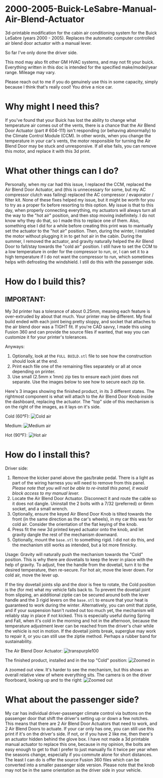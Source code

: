 # 2000-2005-Buick-LeSabre-Manual-Air-Blend-Actuator
3d-printable modification for the cabin air conditioning system for the Buick LeSabre (years 2000 - 2005). Replaces the automatic computer controlled air blend door actuator with a manual lever.

So far I've only done the driver side.

This mod may also fit other GM HVAC systems, and may not fit your buick. Everything written in this doc is intended for the specified make/model/year range. Mileage may vary.

Please reach out to me if you do genuinely use this in some capacity, simply because I think that's really cool! You drive a nice car.


# Why might I need this?
If you've found that your Buick has lost the ability to change what temperature air comes out of the vents, there is a chance that the Air Blend Door Actuator (part # 604-111) isn't responding (or behaving abnormally) to the Climate Control Module (CCM). In other words, when you change the temperature in your car's vents, the motor responsible for turning the Air Blend Door may be stuck and unresponsive. If all else fails, you can remove this motor, and replace it with this 3d print.


# What other things can I do?
Personally, when my car had this issue, I replaced the CCM, replaced the Air Blend Door Actuator, and (this is unnecessary for some, but my AC compressor clutch was failing) replaced the AC compressor / evaporator / filter kit. None of these fixes helped my issue, but it might be worth for you to try as a proper fix before resorting to this option. My issue is that to this day, when properly connecting everything, my actuators will always turn all the way to the "hot air" position, and then stop moving indefinitely. I do not know why they do that, so I made this to replace one of them.
Also, something else I did for a while before creating this print was to mantually set the actuator to the "hot air" position. Then, during the winter, I installed the motor without plugging it in to get hot air in the cabin. During the summer, I removed the actuator, and gravity naturally helped the Air Blend Door to fall/stay towards the "cold air" position. I still have to set the CCM to a low temperature in order for the compressor to run, or, I can set it to a high temperature if I do not want the compressor to run, which sometimes helps with defrosting the windshield. I still do this with the passenger side.


# How do I build this?
## IMPORTANT:
My 3d printer has a tolerance of about 0.25mm, meaning each feature is over-extruded by about that much. Your printer may be different. My final build ended with each joint being pretty sloppy, and socket that attaches to the air blend door was a TIGHT fit. If you're CAD savvy, I made this using Fusion 360 and can provide the source files if wanted, that way you can customize it for your printer's tolerances.

Anyways:
1. Optionally, look at the `FULL BUILD.stl` file to see how the construction should look at the end.
2. Print each file one of the remaining files separately or all at once depending on printer.
3. Use small (2.5mm x 1mm) zip ties to ensure each joint does not separate. Use the images below to see how to secure each zip tie.

Here's 3 images showing the finished product, in its 3 different states.
The rightmost component is what will attach to the Air Blend Door Knob inside the dashboard, replacing the actuator.
The "top" side of this mechanism is on the right of the images, as it lays on it's side.

Cold (60°F):
![Cold air](https://github.com/user-attachments/assets/509864ff-276a-4aec-baca-f5ad1b1e467b)

Medium:
![Medium air](https://github.com/user-attachments/assets/6975f752-4f5a-40f5-a843-ae95530c0a96)

Hot (90°F):
![Hot air](https://github.com/user-attachments/assets/04dce315-278d-4859-9a42-dfdb36c186ec)


# How do I install this?
Driver side:
1. Remove the kicker panel above the gas/brake pedal. There is a light as part of the wiring harness you will need to remove from this panel. _Please note that you will not be able to re-install this panel, it would block access to my manual lever._
2. Locate the Air Blend Door Actuator. Disconnect it and route the cable so it does not dangle. Uninstall the 2 bolts with a 7/32 (preferred) or 6mm socket, and a small wrench.
3. Optionally, ensure the keyed Air Blend Door Knob is tilted towards the front (in the same direction as the car's wheels), in my car this was for cold air. Consider the orientation of the flat keying of the knob.
4. Press fit the new 3d printed keyed actuator onto the knob, and let gravity dangle the rest of the mechanism downward.
5. Optionally, mount the `base.stl` to something rigid. I did not do this, and the mechanism still works as intended, but a lot more finnicky.

Usage:
Gravity will naturally push the mechanism towards the "Cold" position. This is why there are dovetails to keep the lever in place with the help of gravity. To adjust, free the handle from the dovetail, turn it to the desired temperature, then re-secure.
For hot air, move the lever down.
For cold air, move the lever up.

If the tiny dovetail joints slip and the door is free to rotate, the Cold position is the (for me) what my vehicle falls back to. To prevent the dovetail joint from slipping, an aidditional ziptie can be secured around both the lever handle and the 3 rigid levers on the `base.stl` to ensure that your heat is guaranteed to work during the winter. Alternatively, you can omit that ziptie, and if your suspension hasn't rusted out too much yet, the mechanism will reliably stay in place if not kicked. This is especially useful during Spring and Fall, when it's cold in the morning and hot in the afternoon, because the temperature adjustment lever can be reached from the driver's chair while the vehicle is not in motion.
If the dovetail joints break, superglue may work to repair it, or you can still use the ziptie method. Perhaps a rubber band for sustainability.

The Air Blend Door Actuator:
![transpurple100](https://github.com/user-attachments/assets/76245b0b-92ae-435e-9b5f-f82346f6540c)

The finished product, installed and in the top "Cold" position:
![Zoomed in](https://github.com/user-attachments/assets/10a9d825-9148-40a0-96b2-55d14ad71843)

A zoomed out view. It's harder to see the mechanism, but this shows an overall relative view of where everything sits. The camera is on the driver floorboard, looking up and to the right:
![Zoomed out](https://github.com/user-attachments/assets/4212a940-bf58-4f05-8c4b-014694dbe75a)


# What about the passenger side?
My car has individual driver-passenger climate control via buttons on the passenger door that shift the driver's setting up or down a few notches. This means that there are 2 Air Blend Door Actuators that need to work, and 2 Air Blend Doors to actuate. If your car only has one, you can still use this print if it's on the driver's side. If not, or if you have 2 like me, then there's an actuator hidden behind the glove box. I have not made a 3d printable manual actuator to replace this one, because in my opinion, the bolts are easy enough to get to that I prefer to just manually fix it twice per year when the seasons change, especially if you commute alone for short distances. The least I can do is offer the source Fusion 360 files which can be converted into a smaller passenger side version. Please note that the knob may not be in the same orientation as the driver side in your vehicle.
